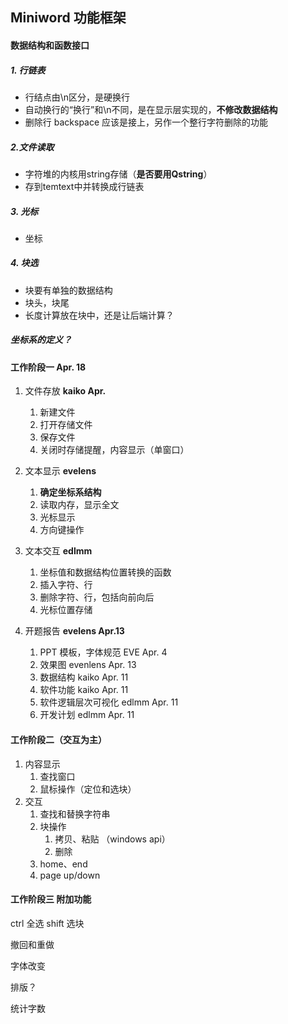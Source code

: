 ## Miniword 功能框架

#### 数据结构和函数接口

##### 1. 行链表

- 行结点由\n区分，是硬换行
- 自动换行的“换行”和\n不同，是在显示层实现的，**不修改数据结构**
- 删除行 backspace 应该是接上，另作一个整行字符删除的功能

##### 2.文件读取

- 字符堆的内核用string存储（**是否要用Qstring**）
- 存到temtext中并转换成行链表

##### 3. 光标

- 坐标

##### 4. 块选

- ​块要有单独的数据结构
- 块头，块尾
- 长度计算放在块中，还是让后端计算？

##### 坐标系的定义？



#### 工作阶段一 Apr. 18

1. 文件存放 **kaiko Apr.** 

      1. 新建文件
      2. 打开存储文件
      3. 保存文件
      4. 关闭时存储提醒，内容显示（单窗口）
2. 文本显示 **evelens**

      1. **确定坐标系结构**
      2. 读取内存，显示全文
      3. 光标显示
      2. 方向键操作

3. 文本交互 **edlmm**
      1. 坐标值和数据结构位置转换的函数
      2. 插入字符、行
      2. 删除字符、行，包括向前向后
      3. 光标位置存储

4. 开题报告 **evelens Apr.13**
      1. PPT 模板，字体规范 EVE  Apr. 4
      2. 效果图 evenlens Apr. 13  
      2. 数据结构 kaiko Apr. 11
      3. 软件功能 kaiko Apr. 11
      4. 软件逻辑层次可视化 edlmm Apr. 11
      5. 开发计划  edlmm Apr. 11

#### 工作阶段二（交互为主）

1. 内容显示
   1. 查找窗口
   2. 鼠标操作（定位和选块）
2. 交互
   1. 查找和替换字符串
   2. 块操作
      1. 拷贝、粘贴 （windows api）
      2. 删除
   3. home、end
   4. page up/down 

#### 工作阶段三 附加功能

ctrl 全选 shift 选块

撤回和重做

字体改变

排版？

统计字数
